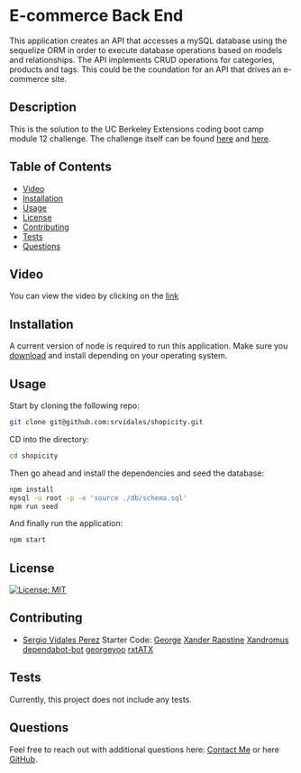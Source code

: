 # E-commerce Back End
This application creates an API that accesses a mySQL database using the sequelize ORM in order to execute database operations based on models and relationships.
The API implements CRUD operations for categories, products and tags. This could be the coundation for an API that drives an e-commerce site.

## Description

This is the solution to the UC Berkeley Extensions coding boot camp module 12 challenge.
The challenge itself can be
found [here](https://bootcampspot.instructure.com/courses/3826/assignments/57127?module_item_id=1006828)
and [here](https://git.bootcampcontent.com/University-of-California---Berkeley/UCB-VIRT-FSF-PT-06-2023-U-LOLC/-/tree/main/13-ORM/02-Challenge).

## Table of Contents
- [Video](#video)
- [Installation](#installation)
- [Usage](#usage)
- [License](#license)
- [Contributing](#contributing)
- [Tests](#tests)
- [Questions](#questions)

## Video
You can view the video by clicking on the [link](https://drive.google.com/file/d/1eAEHNpFHcSI8RhG4FqmObQNNp_qSitQD/view?usp=sharing)

## Installation
A current version of node is required to run this application. Make sure you [download](https://nodejs.org/en/download) and install depending on your operating system.

## Usage
Start by cloning the following repo:
```bash
git clone git@github.com:srvidales/shopicity.git
```

CD into the directory:
```bash
cd shopicity
```

Then go ahead and install the dependencies and seed the database:
```bash
npm install
mysql -u root -p -e 'source ./db/schema.sql'
npm run seed
```

And finally run the application:
```bash
npm start
```

## License
[![License: MIT](https://img.shields.io/badge/License-MIT-yellow.svg)](https://opensource.org/licenses/MIT)

## Contributing
- [Sergio Vidales Perez](mailto://srvidales@gmail.com)
Starter Code:
[George](mailto://gcyoosf@gmail.com)
[Xander Rapstine](mailto://xanderrapstine@gmail.com)
[Xandromus](mailto://xanderrapstine@gmail.com)
[dependabot-bot](mailto://49699333+dependabot[bot]@users.noreply.github.com)
[georgeyoo](mailto://<gcyoosf@gmail.com>)
[rxtATX](mailto://rachel.thiim@gmail.com)

## Tests
Currently, this project does not include any tests.

## Questions
Feel free to reach out with additional questions here: [Contact Me](mailto://srvidales@gmail.com) or here [GitHub](https://github.com/srvidales).
